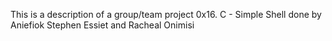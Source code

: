 This is a description of a group/team project 0x16. C - Simple Shell done by Aniefiok Stephen Essiet and Racheal Onimisi
